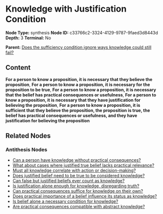 # Knowledge with Justification Condition

**Node Type:** synthesis
**Node ID:** c33766c2-3324-4129-9787-9faed3d8443d
**Depth:** 3
**Terminal:** No

**Parent:** [Does the sufficiency condition ignore ways knowledge could still fail?](does-the-sufficiency-condition-ignore-ways-knowledge-could-still-fail-antithesis-b50d8568-9a9e-47b6-a07f-994c5ba740f4.md)

## Content

**For a person to know a proposition, it is necessary that they believe the proposition**, **For a person to know a proposition, it is necessary for the proposition to be true**, **For a person to know a proposition, it is necessary that the belief has practical consequences or usefulness**, **For a person to know a proposition, it is necessary that they have justification for believing the proposition**, **For a person to know a proposition, it is sufficient that they believe the proposition, the proposition is true, the belief has practical consequences or usefulness, and they have justification for believing the proposition**

## Related Nodes

### Antithesis Nodes

- [Can a person have knowledge without practical consequences?](can-a-person-have-knowledge-without-practical-consequences-antithesis-fa568c8c-23a0-45cd-a112-d9befcff1747.md)
- [What about cases where justified true belief lacks practical relevance?](what-about-cases-where-justified-true-belief-lacks-practical-relevance-antithesis-b74f1d4a-2d22-4fa4-8ecc-178a47c84be9.md)
- [Must all knowledge correlate with action or decision-making?](must-all-knowledge-correlate-with-action-or-decision-making-antithesis-ab1e62b0-e4b6-4a20-b2a7-a16ba46ea337.md)
- [Does justified belief need to be true to be considered knowledge?](does-justified-belief-need-to-be-true-to-be-considered-knowledge-antithesis-000cbf8c-a7b4-4df0-a4b3-88be3c953e77.md)
- [Can false but justified beliefs ever count as knowledge?](can-false-but-justified-beliefs-ever-count-as-knowledge-antithesis-579d81d8-ffe3-4b17-ab3a-aede999eae38.md)
- [Is justification alone enough for knowledge, disregarding truth?](is-justification-alone-enough-for-knowledge-disregarding-truth-antithesis-1d8205c1-876b-4fcd-98fd-653dd8a76de9.md)
- [Can practical consequences suffice for knowledge on their own?](can-practical-consequences-suffice-for-knowledge-on-their-own-antithesis-268389fb-ca13-44d8-9776-f1f95565a979.md)
- [Does practical importance of a belief influence its status as knowledge?](does-practical-importance-of-a-belief-influence-its-status-as-knowledge-antithesis-90807fb7-de37-4b92-b4e8-1b8b2b5c5c0c.md)
- [Is belief alone a necessary condition for knowledge?](is-belief-alone-a-necessary-condition-for-knowledge-antithesis-021f2b23-5d00-4fd2-87fd-f88c17a81ba6.md)
- [Are practical consequences compatible with abstract knowledge?](are-practical-consequences-compatible-with-abstract-knowledge-antithesis-82f5cb62-e133-4f94-9d5b-64e31312fa02.md)
